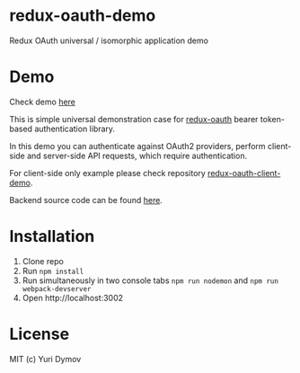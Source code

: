 # redux-oauth-demo
Redux OAuth universal / isomorphic application demo

# Demo
Check demo [here](https://redux-oauth-demo.herokuapp.com)

This is simple universal demonstration case for [redux-oauth](https://github.com/yury-dymov/redux-oauth) bearer token-based
authentication library.

In this demo you can authenticate against OAuth2 providers, perform client-side and server-side API requests, which require authentication.

For client-side only example please check repository [redux-oauth-client-demo](https://github.com/yury-dymov/redux-oauth-client-demo).

Backend source code can be found [here](https://github.com/yury-dymov/redux-oauth-backend-demo).

# Installation
1. Clone repo
2. Run `npm install`
3. Run simultaneously in two console tabs `npm run nodemon` and `npm run webpack-devserver`
4. Open http://localhost:3002

# License
MIT (c) Yuri Dymov
